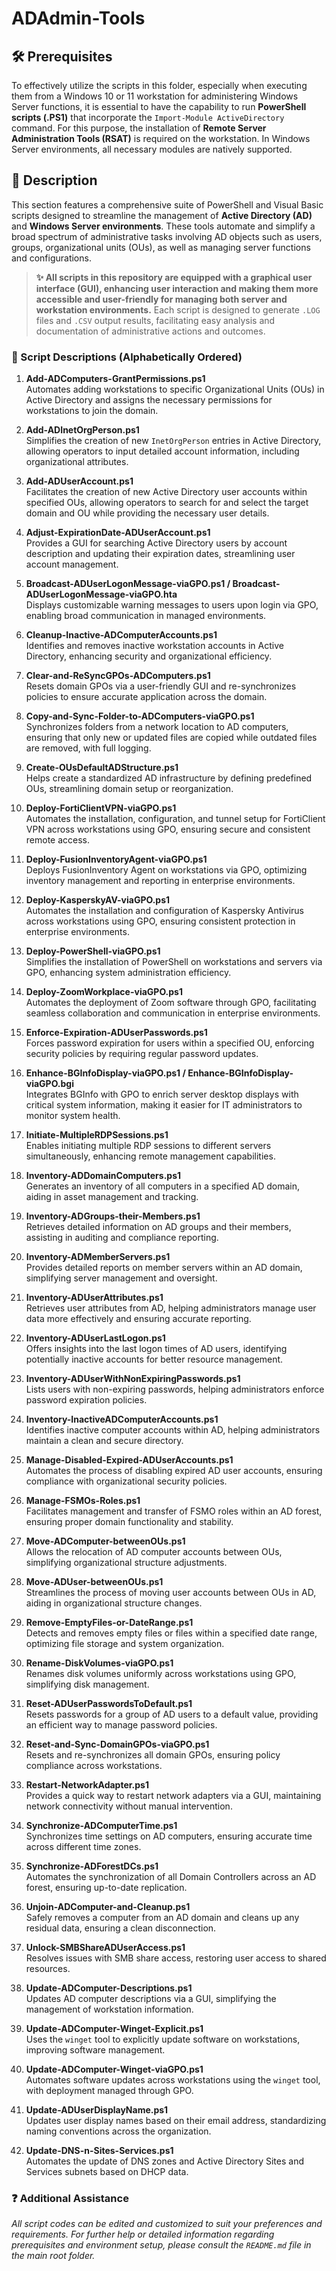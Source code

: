 # ADAdmin-Tools

## 🛠️ Prerequisites

To effectively utilize the scripts in this folder, especially when executing them from a Windows 10 or 11 workstation for administering Windows Server functions, it is essential to have the capability to run **PowerShell scripts (.PS1)** that incorporate the `Import-Module ActiveDirectory` command. For this purpose, the installation of **Remote Server Administration Tools (RSAT)** is required on the workstation. In Windows Server environments, all necessary modules are natively supported.

## 📄 Description

This section features a comprehensive suite of PowerShell and Visual Basic scripts designed to streamline the management of **Active Directory (AD)** and **Windows Server environments**. These tools automate and simplify a broad spectrum of administrative tasks involving AD objects such as users, groups, organizational units (OUs), as well as managing server functions and configurations.

> **✨ All scripts in this repository are equipped with a graphical user interface (GUI), enhancing user interaction and making them more accessible and user-friendly for managing both server and workstation environments.** Each script is designed to generate `.LOG` files and `.CSV` output results, facilitating easy analysis and documentation of administrative actions and outcomes.

### 📜 Script Descriptions (Alphabetically Ordered)

1. **Add-ADComputers-GrantPermissions.ps1**  
   Automates adding workstations to specific Organizational Units (OUs) in Active Directory and assigns the necessary permissions for workstations to join the domain.

2. **Add-ADInetOrgPerson.ps1**  
   Simplifies the creation of new `InetOrgPerson` entries in Active Directory, allowing operators to input detailed account information, including organizational attributes.

3. **Add-ADUserAccount.ps1**  
   Facilitates the creation of new Active Directory user accounts within specified OUs, allowing operators to search for and select the target domain and OU while providing the necessary user details.

4. **Adjust-ExpirationDate-ADUserAccount.ps1**  
   Provides a GUI for searching Active Directory users by account description and updating their expiration dates, streamlining user account management.

5. **Broadcast-ADUserLogonMessage-viaGPO.ps1 / Broadcast-ADUserLogonMessage-viaGPO.hta**  
   Displays customizable warning messages to users upon login via GPO, enabling broad communication in managed environments.

6. **Cleanup-Inactive-ADComputerAccounts.ps1**  
   Identifies and removes inactive workstation accounts in Active Directory, enhancing security and organizational efficiency.

7. **Clear-and-ReSyncGPOs-ADComputers.ps1**  
   Resets domain GPOs via a user-friendly GUI and re-synchronizes policies to ensure accurate application across the domain.

8. **Copy-and-Sync-Folder-to-ADComputers-viaGPO.ps1**  
   Synchronizes folders from a network location to AD computers, ensuring that only new or updated files are copied while outdated files are removed, with full logging.

9. **Create-OUsDefaultADStructure.ps1**  
   Helps create a standardized AD infrastructure by defining predefined OUs, streamlining domain setup or reorganization.

10. **Deploy-FortiClientVPN-viaGPO.ps1**  
    Automates the installation, configuration, and tunnel setup for FortiClient VPN across workstations using GPO, ensuring secure and consistent remote access.

11. **Deploy-FusionInventoryAgent-viaGPO.ps1**  
    Deploys FusionInventory Agent on workstations via GPO, optimizing inventory management and reporting in enterprise environments.

12. **Deploy-KasperskyAV-viaGPO.ps1**  
    Automates the installation and configuration of Kaspersky Antivirus across workstations using GPO, ensuring consistent protection in enterprise environments.

13. **Deploy-PowerShell-viaGPO.ps1**  
    Simplifies the installation of PowerShell on workstations and servers via GPO, enhancing system administration efficiency.

14. **Deploy-ZoomWorkplace-viaGPO.ps1**  
    Automates the deployment of Zoom software through GPO, facilitating seamless collaboration and communication in enterprise environments.

15. **Enforce-Expiration-ADUserPasswords.ps1**  
    Forces password expiration for users within a specified OU, enforcing security policies by requiring regular password updates.

16. **Enhance-BGInfoDisplay-viaGPO.ps1 / Enhance-BGInfoDisplay-viaGPO.bgi**  
    Integrates BGInfo with GPO to enrich server desktop displays with critical system information, making it easier for IT administrators to monitor system health.

17. **Initiate-MultipleRDPSessions.ps1**  
    Enables initiating multiple RDP sessions to different servers simultaneously, enhancing remote management capabilities.

18. **Inventory-ADDomainComputers.ps1**  
    Generates an inventory of all computers in a specified AD domain, aiding in asset management and tracking.

19. **Inventory-ADGroups-their-Members.ps1**  
    Retrieves detailed information on AD groups and their members, assisting in auditing and compliance reporting.

20. **Inventory-ADMemberServers.ps1**  
    Provides detailed reports on member servers within an AD domain, simplifying server management and oversight.

21. **Inventory-ADUserAttributes.ps1**  
    Retrieves user attributes from AD, helping administrators manage user data more effectively and ensuring accurate reporting.

22. **Inventory-ADUserLastLogon.ps1**  
    Offers insights into the last logon times of AD users, identifying potentially inactive accounts for better resource management.

23. **Inventory-ADUserWithNonExpiringPasswords.ps1**  
    Lists users with non-expiring passwords, helping administrators enforce password expiration policies.

24. **Inventory-InactiveADComputerAccounts.ps1**  
    Identifies inactive computer accounts within AD, helping administrators maintain a clean and secure directory.

25. **Manage-Disabled-Expired-ADUserAccounts.ps1**  
    Automates the process of disabling expired AD user accounts, ensuring compliance with organizational security policies.

26. **Manage-FSMOs-Roles.ps1**  
    Facilitates management and transfer of FSMO roles within an AD forest, ensuring proper domain functionality and stability.

27. **Move-ADComputer-betweenOUs.ps1**  
    Allows the relocation of AD computer accounts between OUs, simplifying organizational structure adjustments.

28. **Move-ADUser-betweenOUs.ps1**  
    Streamlines the process of moving user accounts between OUs in AD, aiding in organizational structure changes.

29. **Remove-EmptyFiles-or-DateRange.ps1**  
    Detects and removes empty files or files within a specified date range, optimizing file storage and system organization.

30. **Rename-DiskVolumes-viaGPO.ps1**  
    Renames disk volumes uniformly across workstations using GPO, simplifying disk management.

31. **Reset-ADUserPasswordsToDefault.ps1**  
    Resets passwords for a group of AD users to a default value, providing an efficient way to manage password policies.

32. **Reset-and-Sync-DomainGPOs-viaGPO.ps1**  
    Resets and re-synchronizes all domain GPOs, ensuring policy compliance across workstations.

33. **Restart-NetworkAdapter.ps1**  
    Provides a quick way to restart network adapters via a GUI, maintaining network connectivity without manual intervention.

34. **Synchronize-ADComputerTime.ps1**  
    Synchronizes time settings on AD computers, ensuring accurate time across different time zones.

35. **Synchronize-ADForestDCs.ps1**  
    Automates the synchronization of all Domain Controllers across an AD forest, ensuring up-to-date replication.

36. **Unjoin-ADComputer-and-Cleanup.ps1**  
    Safely removes a computer from an AD domain and cleans up any residual data, ensuring a clean disconnection.

37. **Unlock-SMBShareADUserAccess.ps1**  
    Resolves issues with SMB share access, restoring user access to shared resources.

38. **Update-ADComputer-Descriptions.ps1**  
    Updates AD computer descriptions via a GUI, simplifying the management of workstation information.

39. **Update-ADComputer-Winget-Explicit.ps1**  
    Uses the `winget` tool to explicitly update software on workstations, improving software management.

40. **Update-ADComputer-Winget-viaGPO.ps1**  
    Automates software updates across workstations using the `winget` tool, with deployment managed through GPO.

41. **Update-ADUserDisplayName.ps1**  
    Updates user display names based on their email address, standardizing naming conventions across the organization.

42. **Update-DNS-n-Sites-Services.ps1**  
    Automates the update of DNS zones and Active Directory Sites and Services subnets based on DHCP data.

### ❓ Additional Assistance

*All script codes can be edited and customized to suit your preferences and requirements. For further help or detailed information regarding prerequisites and environment setup, please consult the `README.md` file in the main root folder.*

